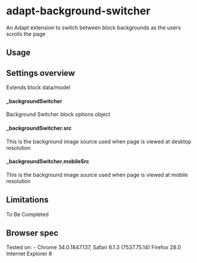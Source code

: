adapt-background-switcher
===============

An Adapt extension to switch between block backgrounds as the users scrolls the page

Usage
 ------

## Settings overview

Extends block data/model

#### _backgroundSwitcher

Background Switcher block options object


#### _backgroundSwitcher.src

This is the background image source used when page is viewed at desktop resolution


#### _backgroundSwitcher.mobileSrc

This is the background image source used when page is viewed at mobile resolution

## Limitations

To Be Completed

## Browser spec

Tested on: -
Chrome 34.0.1847.137,
Safari 6.1.3 (7537.75.14)
Firefox 28.0
Internet Explorer 8
